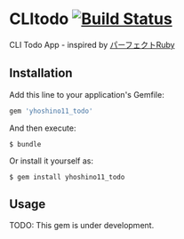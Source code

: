 # CLItodo [![Build Status](https://travis-ci.org/yhoshino11/yhoshino11_todo.svg)](https://travis-ci.org/yhoshino11/yhoshino11_todo)

CLI Todo App - inspired by [パーフェクトRuby](http://gihyo.jp/book/2013/978-4-7741-5879-2)

## Installation

Add this line to your application's Gemfile:

```ruby
gem 'yhoshino11_todo'
```

And then execute:

    $ bundle

Or install it yourself as:

    $ gem install yhoshino11_todo

## Usage

TODO: This gem is under development.
